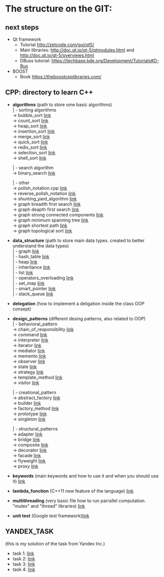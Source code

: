 # The structure on the GIT:

## next steps 
- Qt framework
  - Tutorial http://zetcode.com/gui/qt5/
  - Main libraries: http://doc.qt.io/qt-5/qtmodules.html and http://doc.qt.io/qt-5/overviews.html 
  - DBuss tutorial: https://techbase.kde.org/Development/Tutorials#D-Bus
- BOOST
  - Book https://theboostcpplibraries.com/
  
  
## CPP: directory to learn C++
  
  - **algorithms** (path to store ome basic algorithms)  
    | - sorting algorithms  
        -> bubble_sort [link](https://github.com/kurbakov/project_y/tree/master/cpp/algorithms/sort/bubble_sort.cpp)  
        -> count_sort [link](https://github.com/kurbakov/project_y/tree/master/cpp/algorithms/sort/count_sort.cpp)  
        -> heap_sort [link](https://github.com/kurbakov/project_y/tree/master/cpp/algorithms/sort/heap_sort.cpp)  
        -> insertion_sort [link](https://github.com/kurbakov/project_y/tree/master/cpp/algorithms/sort/insertion_sort.cpp)  
        -> merge_sort [link](https://github.com/kurbakov/project_y/tree/master/cpp/algorithms/sort/merge_sort.cpp)  
        -> quick_sort [link](https://github.com/kurbakov/project_y/tree/master/cpp/algorithms/sort/quick_sort.cpp)  
        -> redix_sort [link](https://github.com/kurbakov/project_y/tree/master/cpp/algorithms/sort/redix_sort.cpp)  
        -> selection_sort [link](https://github.com/kurbakov/project_y/tree/master/cpp/algorithms/sort/selection_sort.cpp)  
        -> shell_sort [link](https://github.com/kurbakov/project_y/tree/master/cpp/algorithms/sort/shell_sort.cpp)
        
    | - search algorithm  
        -> binary_search [link](https://github.com/kurbakov/project_y/blob/master/cpp/algorithms/search/binary_search_clean.cpp)  
    
    | - other  
        -> polish_notation.cpp [link](https://github.com/kurbakov/project_y/blob/master/cpp/algorithms/other/polish_notation.cpp)  
        -> reverse_polish_notation [link](https://github.com/kurbakov/project_y/blob/master/cpp/algorithms/other/reverse_polish_notation.cpp)  
        -> shunting_yard_algorithm [link](https://github.com/kurbakov/project_y/blob/master/cpp/algorithms/other/shunting_yard_algorithm.cpp)  
        -> graph breadth first search [link](https://github.com/kurbakov/project_y/blob/master/cpp/algorithms/other/graph_bfs.cpp)  
        -> graph deapth first search [link](https://github.com/kurbakov/project_y/blob/master/cpp/algorithms/other/graph_dfs.cpp)  
        -> graph strong connected components [link](https://github.com/kurbakov/project_y/blob/master/cpp/algorithms/other/graph_scc.cpp)  
        -> graph minimum spanning tree [link](https://github.com/kurbakov/project_y/blob/master/cpp/algorithms/other/graph_mst.cpp)  
        -> graph shortest path [link](https://github.com/kurbakov/project_y/blob/master/cpp/algorithms/other/graph_shortest_path.cpp)  
        -> graph topological sort [link](https://github.com/kurbakov/project_y/blob/master/cpp/algorithms/other/graph_topological_sort.cpp)  
    
  - **data_structure** (path to store main data types. created to better understand the data types)  
    | - graph [link](https://github.com/kurbakov/project_y/tree/master/cpp/data_structure/graph)  
    | - hash_table [link](https://github.com/kurbakov/project_y/tree/master/cpp/data_structure/hash_table)  
    | - heap [link](https://github.com/kurbakov/project_y/tree/master/cpp/data_structure/heap)  
    | - inheritance [link](https://github.com/kurbakov/project_y/tree/master/cpp/data_structure/inheritance)  
    | - list [link](https://github.com/kurbakov/project_y/tree/master/cpp/data_structure/list)  
    | - operators_overloading [link](https://github.com/kurbakov/project_y/tree/master/cpp/data_structure/operators_overloading)  
    | - set_map [link](https://github.com/kurbakov/project_y/tree/master/cpp/data_structure/set_map)  
    | - smart_pointer [link](https://github.com/kurbakov/project_y/tree/master/cpp/data_structure/smart_pointer)  
    | - stack_queue [link](https://github.com/kurbakov/project_y/tree/master/cpp/data_structure/stack_queue)  
    
  - **delegation** (how to implement a deligation inside the class OOP consept)
  - **design_patterns** (different desing patterns, also related to OOP)  
    | - behavioral_pattern  
      -> chain_of_responsibility [link](https://github.com/kurbakov/project_y/blob/master/cpp/design_patterns/behavioral_pattern/chain_of_responsibility.cpp)  
      -> command [link](https://github.com/kurbakov/project_y/blob/master/cpp/design_patterns/behavioral_pattern/command.cpp)  
      -> interpreter [link](https://github.com/kurbakov/project_y/blob/master/cpp/design_patterns/behavioral_pattern/interpreter.cpp)  
      -> iterator [link](https://github.com/kurbakov/project_y/blob/master/cpp/design_patterns/behavioral_pattern/iterator.cpp)  
      -> mediator [link](https://github.com/kurbakov/project_y/blob/master/cpp/design_patterns/behavioral_pattern/mediator.cpp)  
      -> memento [link](https://github.com/kurbakov/project_y/blob/master/cpp/design_patterns/behavioral_pattern/memento.cpp)  
      -> observer [link](https://github.com/kurbakov/project_y/blob/master/cpp/design_patterns/behavioral_pattern/observer.cpp)  
      -> state [link](https://github.com/kurbakov/project_y/blob/master/cpp/design_patterns/behavioral_pattern/state.cpp)  
      -> strategy [link](https://github.com/kurbakov/project_y/blob/master/cpp/design_patterns/behavioral_pattern/strategy.cpp)  
      -> template_method [link](https://github.com/kurbakov/project_y/blob/master/cpp/design_patterns/behavioral_pattern/template_method.cpp)  
      -> visitor [link](https://github.com/kurbakov/project_y/blob/master/cpp/design_patterns/behavioral_pattern/visitor.cpp)  
      
    | - creational_pattern  
      -> abstract_factory [link](https://github.com/kurbakov/project_y/blob/master/cpp/design_patterns/creational_pattern/abstract_factory.cpp)  
      -> builder [link](https://github.com/kurbakov/project_y/blob/master/cpp/design_patterns/creational_pattern/builder.cpp)  
      -> factory_method [link](https://github.com/kurbakov/project_y/blob/master/cpp/design_patterns/creational_pattern/factory_method.cpp)  
      -> prototype [link](https://github.com/kurbakov/project_y/blob/master/cpp/design_patterns/creational_pattern/prototype.cpp)  
      -> singleton [link](https://github.com/kurbakov/project_y/blob/master/cpp/design_patterns/creational_pattern/singleton.cpp)  
      
    | - structural_patterns  
      -> adapter [link](https://github.com/kurbakov/project_y/blob/master/cpp/design_patterns/structural_patterns/adapter.cpp)  
      -> bridge [link](https://github.com/kurbakov/project_y/blob/master/cpp/design_patterns/structural_patterns/bridge.cpp)  
      -> composite [link](https://github.com/kurbakov/project_y/blob/master/cpp/design_patterns/structural_patterns/composite.cpp)  
      -> decorator [link](https://github.com/kurbakov/project_y/blob/master/cpp/design_patterns/structural_patterns/decorator.cpp)  
      -> facade [link](https://github.com/kurbakov/project_y/blob/master/cpp/design_patterns/structural_patterns/facade.cpp)  
      -> flyweight [link](https://github.com/kurbakov/project_y/blob/master/cpp/design_patterns/structural_patterns/flyweight.cpp)  
      -> proxy [link](https://github.com/kurbakov/project_y/blob/master/cpp/design_patterns/structural_patterns/proxy.cpp)  
    
  - **keywords** (main keywords and how to use it and when you should use it) [link](https://github.com/kurbakov/project_y/tree/master/cpp/keywords)
  - **lambda_function** (C++11 new feature of the language) [link](https://github.com/kurbakov/project_y/blob/master/cpp/lambda_function/main.cpp)
  - **multithreading** (very basic file how to run parrallel computation. "mutex" and "thread" libraries) [link](https://github.com/kurbakov/project_y/blob/master/cpp/multithreading/multithreading.cpp)
  - **unit test** (Google test framework)[link](https://github.com/kurbakov/project_y/tree/master/cpp/unit_tests)

## YANDEX_TASK
(this is my solution of the task from Yandex Inc.)
  - task 1: [link](https://github.com/kurbakov/project_y/tree/master/yandex_task/task1)
  - task 2: [link](https://github.com/kurbakov/project_y/tree/master/yandex_task/task2)
  - task 3: [link](https://github.com/kurbakov/project_y/tree/master/yandex_task/task3)
  - task 4: [link](https://github.com/kurbakov/project_y/tree/master/yandex_task/task4)
